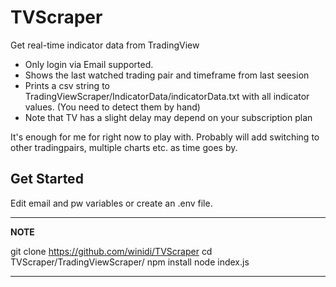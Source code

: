 # TVScraper
Get real-time indicator data from TradingView

- Only login via Email supported.
- Shows the last watched trading pair and timeframe from last seesion
- Prints a csv string to TradingViewScraper/IndicatorData/indicatorData.txt with all indicator values. (You need to detect them by hand)
- Note that TV has a slight delay may depend on your subscription plan

It's enough for me for right now to play with. Probably will add switching to other tradingpairs, multiple charts etc. as time goes by.

## Get Started

Edit email and pw variables or create an .env file.

---
**NOTE**

git clone https://github.com/winidi/TVScraper
cd TVScraper/TradingViewScraper/
npm install
node index.js

---
